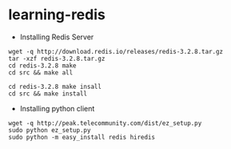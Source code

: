 # learning-redis

* Installing Redis Server

```
wget -q http://download.redis.io/releases/redis-3.2.8.tar.gz
tar -xzf redis-3.2.8.tar.gz
cd redis-3.2.8 make
cd src && make all

cd redis-3.2.8 make insall
cd src && make install
```
* Installing python client

```
wget -q http://peak.telecommunity.com/dist/ez_setup.py
sudo python ez_setup.py
sudo python -m easy_install redis hiredis
```
